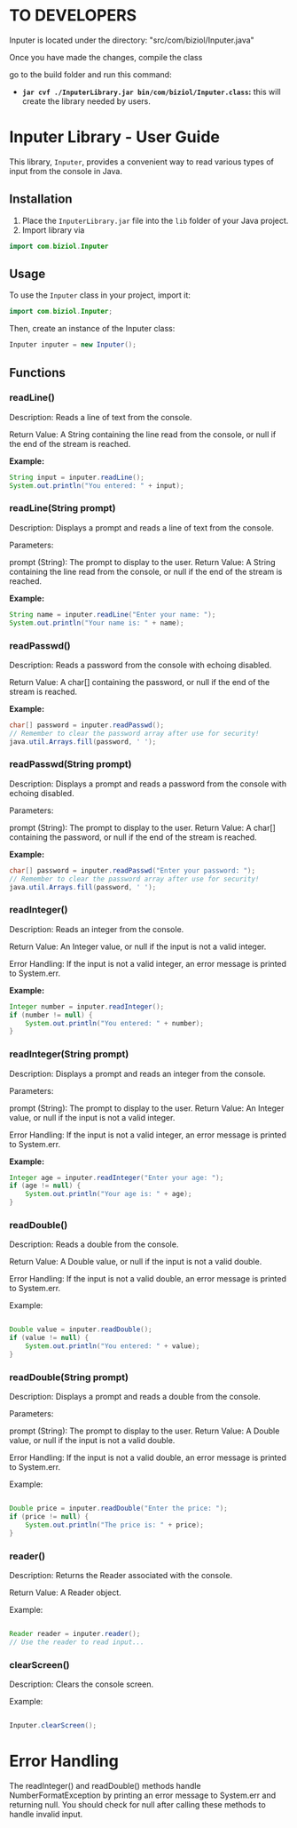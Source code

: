 # TO DEVELOPERS
Inputer is located under the directory: "src/com/biziol/Inputer.java"

Once you have made the changes, compile the class

go to the build folder and run this command: 
* **`jar cvf ./InputerLibrary.jar bin/com/biziol/Inputer.class`:**
this will create the library needed by users.

# Inputer Library - User Guide

This library, `Inputer`, provides a convenient way to read various types of input from the console in Java.

## Installation

1.  Place the `InputerLibrary.jar` file into the `lib` folder of your Java project.
2.  Import library via
   ```java
   import com.biziol.Inputer
   ```

## Usage

To use the `Inputer` class in your project, import it:

```java
import com.biziol.Inputer;
```
Then, create an instance of the Inputer class:


```java
Inputer inputer = new Inputer();
```
## Functions
### readLine()
Description: Reads a line of text from the console.

Return Value: A String containing the line read from the console, or null if the end of the stream is reached.

**Example:**

```java
String input = inputer.readLine();
System.out.println("You entered: " + input);
```

### readLine(String prompt)
Description: Displays a prompt and reads a line of text from the console.

Parameters:

prompt (String): The prompt to display to the user.
Return Value: A String containing the line read from the console, or null if the end of the stream is reached.

**Example:**

```java
String name = inputer.readLine("Enter your name: ");
System.out.println("Your name is: " + name);
```

### readPasswd()
Description: Reads a password from the console with echoing disabled.

Return Value: A char[] containing the password, or null if the end of the stream is reached.

**Example:**

```java
char[] password = inputer.readPasswd();
// Remember to clear the password array after use for security!
java.util.Arrays.fill(password, ' ');
```

### readPasswd(String prompt)
Description: Displays a prompt and reads a password from the console with echoing disabled.

Parameters:

prompt (String): The prompt to display to the user.
Return Value: A char[] containing the password, or null if the end of the stream is reached.

**Example:**

```java
char[] password = inputer.readPasswd("Enter your password: ");
// Remember to clear the password array after use for security!
java.util.Arrays.fill(password, ' ');
```
### readInteger()
Description: Reads an integer from the console.

Return Value: An Integer value, or null if the input is not a valid integer.

Error Handling: If the input is not a valid integer, an error message is printed to System.err.

**Example:**

```java
Integer number = inputer.readInteger();
if (number != null) {
    System.out.println("You entered: " + number);
}
```

### readInteger(String prompt)
Description: Displays a prompt and reads an integer from the console.

Parameters:

prompt (String): The prompt to display to the user.
Return Value: An Integer value, or null if the input is not a valid integer.

Error Handling: If the input is not a valid integer, an error message is printed to System.err.

**Example:**

```java
Integer age = inputer.readInteger("Enter your age: ");
if (age != null) {
    System.out.println("Your age is: " + age);
}
```

### readDouble()
Description: Reads a double from the console.

Return Value: A Double value, or null if the input is not a valid double.

Error Handling: If the input is not a valid double, an error message is printed to System.err.

Example:

```Java

Double value = inputer.readDouble();
if (value != null) {
    System.out.println("You entered: " + value);
}
```

### readDouble(String prompt)
Description: Displays a prompt and reads a double from the console.

Parameters:

prompt (String): The prompt to display to the user.
Return Value: A Double value, or null if the input is not a valid double.

Error Handling: If the input is not a valid double, an error message is printed to System.err.

Example:

```Java

Double price = inputer.readDouble("Enter the price: ");
if (price != null) {
    System.out.println("The price is: " + price);
}
```

### reader()
Description: Returns the Reader associated with the console.

Return Value: A Reader object.

Example:

```Java

Reader reader = inputer.reader();
// Use the reader to read input...
```

### clearScreen()
Description: Clears the console screen.

Example:

```Java

Inputer.clearScreen();
```

# Error Handling
The readInteger() and readDouble() methods handle NumberFormatException by printing an error message to System.err and returning null. You should check for null after calling these methods to handle invalid input.

